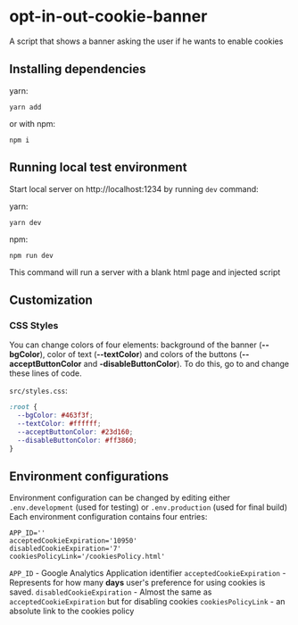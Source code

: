 # opt-in-out-cookie-banner
A script that shows a banner asking the user if he wants to enable cookies

## Installing dependencies
yarn:

```shell
yarn add
```

or with npm:

```shell
npm i
```

## Running local test environment

Start local server on http://localhost:1234 by running `dev` command:

yarn:

```shell
yarn dev
```

npm:

```shell
npm run dev
```

This command will run a server with a blank html page and injected script

## Customization

### CSS Styles

You can change colors of four elements: background of the banner (__--bgColor__), color of text (__--textColor__) and colors of the buttons (__--acceptButtonColor__ and __-disableButtonColor__).
To do this, go to and change these lines of code.

`src/styles.css`:
```css
:root {
  --bgColor: #463f3f;
  --textColor: #ffffff;
  --acceptButtonColor: #23d160;
  --disableButtonColor: #ff3860;
}
```

## Environment configurations

Environment configuration can be changed by editing either `.env.development` (used for testing) or `.env.production` (used for final build)
Each environment configuration contains four entries:
```
APP_ID=''
acceptedCookieExpiration='10950'
disabledCookieExpiration='7'
cookiesPolicyLink='/cookiesPolicy.html'
```

`APP_ID` - Google Analytics Application identifier
`acceptedCookieExpiration` - Represents for how many __days__ user's preference for using cookies is saved. 
`disabledCookieExpiration` - Almost the same as `acceptedCookieExpiration` but for disabling cookies
`cookiesPolicyLink` - an absolute link to the cookies policy

